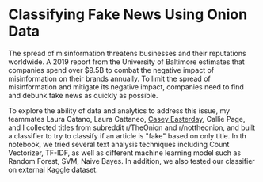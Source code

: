 # Classifying Fake News Using Onion Data

The spread of misinformation threatens businesses and their reputations worldwide.  A 2019 report from the University of Baltimore estimates that companies spend over $9.5B to combat the negative impact of misinformation on their brands annually. To limit the spread of misinformation and mitigate its negative impact, companies need to find and debunk fake news as quickly as possible. 

To explore the ability of data and analytics to address this issue, my teammates Laura Catano, Laura Cattaneo, [Casey Easterday](https://www.linkedin.com/in/caeasterday/), Callie Page, and I collected titles from subreddit r/TheOnion and r/nottheonion, and built a classifier to try to classify if an article is "fake" based on only title. In th notebook, we tried several text analysis techniques including Count Vectorizer, TF-IDF, as well as different machine learning model such as Random Forest, SVM, Naive Bayes. In addition, we also tested our classifier on external Kaggle dataset. 
